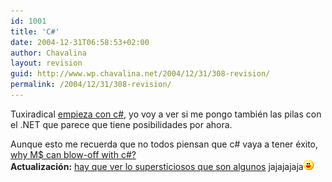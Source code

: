 ```yaml
---
id: 1001
title: 'C#'
date: 2004-12-31T06:58:53+02:00
author: Chavalina
layout: revision
guid: http://www.wp.chavalina.net/2004/12/31/308-revision/
permalink: /2004/12/31/308-revision/
---
```

Tuxiradical <a href="http://tuxiradical.bitacoras.com/index.php?id=13" target="_blank">empieza con c#</a>, yo voy a ver si me pongo también las pilas con el .NET que parece que tiene posibilidades por ahora.

Aunque esto me recuerda que no todos piensan que c# vaya a tener éxito, <a href="http://khason.biz/blog/2004/12/why-microsoft-can-blow-off-with-c.html" target="_blank">why M$ can blow-off with c#?</a>  
**Actualizaci&oacute;n:** <a href="http://khason.biz/blog/2004/12/fw-why-microsoft-can-blow-off-with-c.html" target="_blank">hay que ver lo supersticiosos que son algunos</a> jajajajaja![emo](/imagenes/emoticonos/risa.gif)